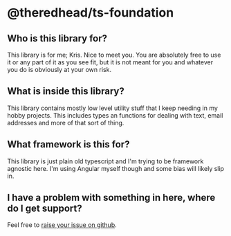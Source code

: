 # @theredhead/ts-foundation

## Who is this library for?

This library is for me; Kris. Nice to meet you. You are absolutely free to use it or any part of it as you see fit, but it is not meant for you and whatever you do is obviously at your own risk.

## What is inside this library?

This library contains mostly low level utility stuff that I keep needing in my hobby projects. This includes types an functions for dealing with text, email addresses and more of that sort of thing.

## What framework is this for?

This library is just plain old typescript and I'm trying to be framework agnostic here. I'm using Angular myself though and some bias will likely slip in.

## I have a problem with something in here, where do I get support?

Feel free to [raise your issue on github](https://github.com/theredhead/ts-foundation/issues).
